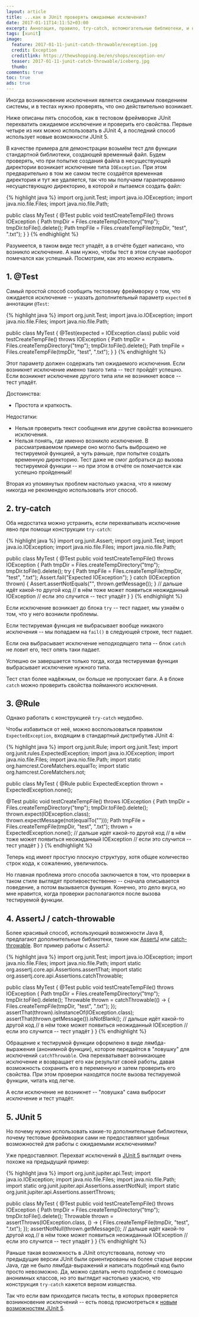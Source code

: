 ```yaml
---
layout: article
title: ...как в JUnit проверять ожидаемые исключения?
date: 2017-01-11T14:11:52+03:00
excerpt: Aннотация, правило, try-catch, вспомогательные библиотеки, и как всё поменялось в JUnit 5.
tags: [xunit]
image:
  feature: 2017-01-11-junit-catch-throwable/exception.jpg
  credit: Exception
  creditlink: https://thewshopping.be/en/shops/exception-en/
  teaser: 2017-01-11-junit-catch-throwable/iceberg.jpg
  thumb:
comments: true
toc: true
ads: true
---
```

Иногда возникновение исключения является ожидаемым поведением системы, и в тестах нужно проверять, что оно действительно возникает.

Ниже описаны пять способов, как в тестовом фреймворке JUnit перехватить ожидаемое исключение и проверить его свойства. Первые четыре из них можно использовать в JUnit 4, а последний способ использует новые возможности JUnit 5.

В качестве примера для демонстрации возьмём тест для функции стандартной библиотеки, создающей временный файл. Будем проверять, что при попытке создания файла в несуществующей директории возникает исключение типа `IOException`. При этом предварительно в том же самом тесте создаётся временная директория и тут же удаляется, так что мы получаем гарантированно несуществующую директорию, в которой и пытаемся создать файл:

{% highlight java %}
import org.junit.Test;
import java.io.IOException;
import java.nio.file.Files;
import java.nio.file.Path;

public class MyTest {
  @Test
  public void testCreateTempFile() throws IOException {
    Path tmpDir = Files.createTempDirectory("tmp");
    tmpDir.toFile().delete();
    Path tmpFile = Files.createTempFile(tmpDir, "test", ".txt");
  }
}
{% endhighlight %}

Разумеется, в таком виде тест упадёт, а в отчёте будет написано, что возникло исключение. А нам нужно, чтобы тест в этом случае наоборот помечался как успешный. Посмотрим, как это можно исправить.

## 1. @Test

Самый простой способ сообщить тестовому фреймворку о том, что ожидается исключение -- указать дополнительный параметр `expected` в аннотации `@Test`:

{% highlight java %}
import org.junit.Test;
import java.io.IOException;
import java.nio.file.Files;
import java.nio.file.Path;

public class MyTest {
  @Test(expected = IOException.class)
  public void testCreateTempFile() throws IOException {
    Path tmpDir = Files.createTempDirectory("tmp");
    tmpDir.toFile().delete();
    Path tmpFile = Files.createTempFile(tmpDir, "test", ".txt");
  }
}
{% endhighlight %}

Этот параметр должен содержать тип ожидаемого исключения. Если возникнет исключение именно такого типа -- тест пройдёт успешно. Если возникнет исключение другого типа или не возникнет вовсе -- тест упадёт.

Достоинства:

- Простота и краткость.

Недостатки:

- Нельзя проверить текст сообщения или другие свойства возникшего исключения.
- Нельзя понять, где именно возникло исключение. В рассматриваемом примере оно могло быть выброшено не тестируемой функцией, а чуть раньше, при попытке создать временную директорию. Тест даже не смог добраться до вызова тестируемой функции -- но при этом в отчёте он помечается как успешно пройденный!

Вторая из упомянутых проблем настолько ужасна, что я никому никогда не рекомендую использовать этот способ.

## 2. try-catch

Оба недостатка можно устранить, если перехватывать исключение явно при помощи конструкции `try-catch`:

{% highlight java %}
import org.junit.Assert;
import org.junit.Test;
import java.io.IOException;
import java.nio.file.Files;
import java.nio.file.Path;

public class MyTest {
  @Test
  public void testCreateTempFile() throws IOException {
    Path tmpDir = Files.createTempDirectory("tmp");
    tmpDir.toFile().delete();
    try {
      Path tmpFile = Files.createTempFile(tmpDir, "test", ".txt");
      Assert.fail("Expected IOException");
    } catch (IOException thrown) {
      Assert.assertNotEquals("", thrown.getMessage());
    }
    // дальше идёт какой-то другой код
    // в нём тоже может появиться неожиданный IOException
    // если это случится -- тест упадёт
  }
}
{% endhighlight %}

Если исключение возникает до блока `try` -- тест падает, мы узнаём о том, что у него возникли проблемы.

Если тестируемая функция не выбрасывает вообще никакого исключения -- мы попадаем на `fail()` в следующей строке, тест падает.

Если она выбрасывает исключение неподходящего типа -- блок `catch` не ловит его, тест опять таки падает.

Успешно он завершается только тогда, когда тестируемая функция выбрасывает исключение нужного типа.

Тест стал более надёжным, он больше не пропускает баги. А в блоке `catch` можно проверить свойства пойманного исключения.

## 3. @Rule

Однако работать с конструкцией `try-catch` неудобно.

Чтобы избавиться от неё, можно воспользоваться правилом `ExpectedException`, входящим в стандартный дистрибутив JUnit 4:

{% highlight java %}
import org.junit.Rule;
import org.junit.Test;
import org.junit.rules.ExpectedException;
import java.io.IOException;
import java.nio.file.Files;
import java.nio.file.Path;
import static org.hamcrest.CoreMatchers.equalTo;
import static org.hamcrest.CoreMatchers.not;

public class MyTest {
  @Rule
  public ExpectedException thrown = ExpectedException.none();

  @Test
  public void testCreateTempFile() throws IOException {
    Path tmpDir = Files.createTempDirectory("tmp");
    tmpDir.toFile().delete();
    thrown.expect(IOException.class);
    thrown.expectMessage(not(equalTo("")));
    Path tmpFile = Files.createTempFile(tmpDir, "test", ".txt");
    thrown = ExpectedException.none();
    // дальше идёт какой-то другой код
    // в нём тоже может появиться неожиданный IOException
    // если это случится -- тест упадёт
  }
}
{% endhighlight %}

Теперь код имеет простую плоскую структуру, хотя общее количество строк кода, к сожалению, увеличилось.

Но главная проблема этого способа заключается в том, что проверки в таком стиле выглядят противоестественно -- сначала описывается поведение, а потом вызывается функция. Конечно, это дело вкуса, но мне нравится, когда проверки располагаются после вызова тестируемой функции.

## 4. AssertJ / catch-throwable

Более красивый способ, использующий возможности Java 8, предлагают дополнительные библиотеки, такие как [AssertJ](http://joel-costigliola.github.io/assertj/) или [catch-throwable](https://github.com/Codearte/catch-exception/tree/2.x). Вот пример работы с AssertJ:

{% highlight java %}
import org.junit.Test;
import java.io.IOException;
import java.nio.file.Files;
import java.nio.file.Path;
import static org.assertj.core.api.Assertions.assertThat;
import static org.assertj.core.api.Assertions.catchThrowable;

public class MyTest {
  @Test
  public void testCreateTempFile() throws IOException {
    Path tmpDir = Files.createTempDirectory("tmp");
    tmpDir.toFile().delete();
    Throwable thrown = catchThrowable(() -> {
      Files.createTempFile(tmpDir, "test", ".txt");
    });
    assertThat(thrown).isInstanceOf(IOException.class);
    assertThat(thrown.getMessage()).isNotBlank();
    // дальше идёт какой-то другой код
    // в нём тоже может появиться неожиданный IOException
    // если это случится -- тест упадёт
  }
}
{% endhighlight %}

Обращение к тестирумой функции оформлено в виде лямбда-выражения (анонимной функции), которое передаётся в "ловушку" для исключений `catchThrowable`. Она перехватывает возникающее исключение и возвращает его как результат своей работы, давая возможность сохранить его в переменную и затем проверить его свойства. При этом проверки находятся после вызова тестируемой функции, читать код легче.

А если исключение не возникнет -- "ловушка" сама выбросит исключение и тест упадёт.

## 5. JUnit 5

Но почему нужно использовать какие-то дополнительные библиотеки, почему тестовые фреймворки сами не предоставляют удобных возможностей для работы с ожидаемыми исключениями?

Уже предоставляют. Перехват исключений в [JUnit 5](http://junit.org/junit5/) выглядит очень похоже на предыдущий пример:

{% highlight java %}
import org.junit.jupiter.api.Test;
import java.io.IOException;
import java.nio.file.Files;
import java.nio.file.Path;
import static org.junit.jupiter.api.Assertions.assertNotNull;
import static org.junit.jupiter.api.Assertions.assertThrows;

public class MyTest {
  @Test
  public void testCreateTempFile() throws IOException {
    Path tmpDir = Files.createTempDirectory("tmp");
    tmpDir.toFile().delete();
    Throwable thrown = assertThrows(IOException.class, () -> {
      Files.createTempFile(tmpDir, "test", ".txt");
    });
    assertNotNull(thrown.getMessage());
    // дальше идёт какой-то другой код
    // в нём тоже может появиться неожиданный IOException
    // если это случится -- тест упадёт
  }
}
{% endhighlight %}

Раньше такая возможность в JUnit отсутствовала, потому что предыдущие версии JUnit были ориентированы на более старые версии Java, где не было лямбда-выражений и написать подобный код было просто невозможно. Да, можно сделать нечто подобное с помощью анонимных классов, но это выглядит настолько ужасно, что конструкция `try-catch` кажется верхом изящества.

Так что если вам приходится писать тесты, в которых проверяется возникновение исключений -- есть повод присмотреться к [новым возможностям JUnit 5](http://junit.org/junit5/docs/current/user-guide/).